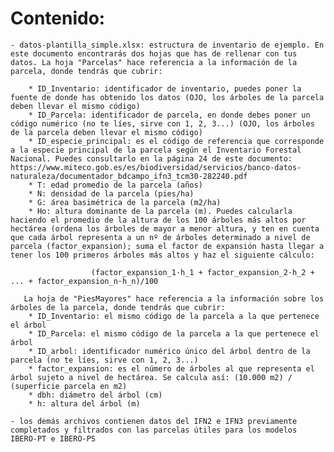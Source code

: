 # Contenido:
	- datos-plantilla_simple.xlsx: estructura de inventario de ejemplo. En este documento encontrarás dos hojas que has de rellenar con tus datos. La hoja "Parcelas" hace referencia a la información de la parcela, donde tendrás que cubrir:  
  
		* ID_Inventario: identificador de inventario, puedes poner la fuente de donde has obtenido los datos (OJO, los árboles de la parcela deben llevar el mismo código)
		* ID_Parcela: identificador de parcela, en donde debes poner un código numérico (no te líes, sirve con 1, 2, 3...) (OJO, los árboles de la parcela deben llevar el mismo código)
		* ID_especie_principal: es el código de referencia que corresponde a la especie principal de la parcela según el Inventario Forestal Nacional. Puedes consultarlo en la página 24 de este documento: https://www.miteco.gob.es/es/biodiversidad/servicios/banco-datos-naturaleza/documentador_bdcampo_ifn3_tcm30-282240.pdf
		* T: edad promedio de la parcela (años)
		* N: densidad de la parcela (pies/ha)
		* G: área basimétrica de la parcela (m2/ha)
		* Ho: altura dominante de la parcela (m). Puedes calcularla haciendo el promedio de la altura de los 100 árboles más altos por hectárea (ordena los árboles de mayor a menor altura, y ten en cuenta que cada árbol representa a un nº de árboles determinado a nivel de parcela (factor_expansion); suma el factor de expansión hasta llegar a tener los 100 primeros árboles más altos y haz el siguiente cálculo:  
  
		              (factor_expansion_1·h_1 + factor_expansion_2·h_2 + ... + factor_expansion_n·h_n)/100  
      
	   La hoja de "PiesMayores" hace referencia a la información sobre los árboles de la parcela, donde tendrás que cubrir:  
		* ID_Inventario: el mismo código de la parcela a la que pertenece el árbol  
		* ID_Parcela: el mismo código de la parcela a la que pertenece el árbol  
		* ID_arbol: identificador numérico único del árbol dentro de la parcela (no te líes, sirve con 1, 2, 3...)  
		* factor_expansion: es el número de árboles al que representa el árbol sujeto a nivel de hectárea. Se calcula así: (10.000 m2) / (superficie parcela en m2)  
		* dbh: diámetro del árbol (cm)  
		* h: altura del árbol (m) 
  
	- los demás archivos contienen datos del IFN2 e IFN3 previamente completados y filtrados con las parcelas útiles para los modelos IBERO-PT e IBERO-PS
